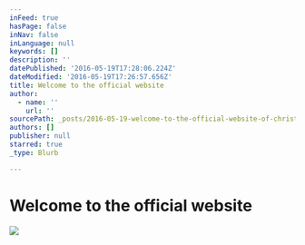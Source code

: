 ```yaml
---
inFeed: true
hasPage: false
inNav: false
inLanguage: null
keywords: []
description: ''
datePublished: '2016-05-19T17:28:06.224Z'
dateModified: '2016-05-19T17:26:57.656Z'
title: Welcome to the official website
author:
  - name: ''
    url: ''
sourcePath: _posts/2016-05-19-welcome-to-the-official-website-of-christian-schumann.md
authors: []
publisher: null
starred: true
_type: Blurb

---
```

# Welcome to the official website
![](https://the-grid-user-content.s3-us-west-2.amazonaws.com/2a365186-8c97-48a2-bc96-acd93b0ac022.jpg)